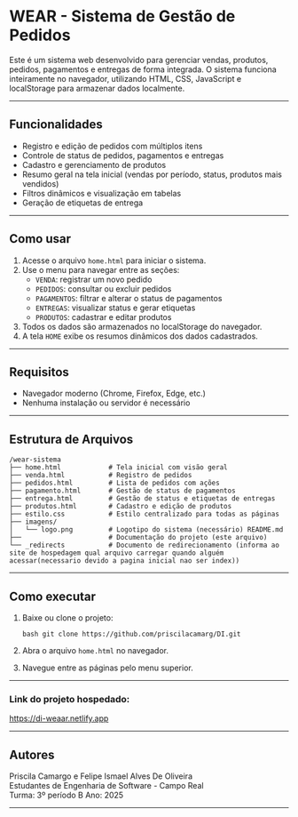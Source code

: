 # WEAR - Sistema de Gestão de Pedidos

Este é um sistema web desenvolvido para gerenciar vendas, produtos, pedidos, pagamentos e entregas de forma integrada. O sistema funciona inteiramente no navegador, utilizando HTML, CSS, JavaScript e localStorage para armazenar dados localmente.

---

## Funcionalidades

- Registro e edição de pedidos com múltiplos itens
- Controle de status de pedidos, pagamentos e entregas
- Cadastro e gerenciamento de produtos
- Resumo geral na tela inicial (vendas por período, status, produtos mais vendidos)
- Filtros dinâmicos e visualização em tabelas
- Geração de etiquetas de entrega

---

## Como usar

1. Acesse o arquivo `home.html` para iniciar o sistema.
2. Use o menu para navegar entre as seções:
   - `VENDA`: registrar um novo pedido
   - `PEDIDOS`: consultar ou excluir pedidos
   - `PAGAMENTOS`: filtrar e alterar o status de pagamentos
   - `ENTREGAS`: visualizar status e gerar etiquetas
   - `PRODUTOS`: cadastrar e editar produtos
3. Todos os dados são armazenados no localStorage do navegador.
4. A tela `HOME` exibe os resumos dinâmicos dos dados cadastrados.

---

## Requisitos

- Navegador moderno (Chrome, Firefox, Edge, etc.)
- Nenhuma instalação ou servidor é necessário

---

## Estrutura de Arquivos

```
/wear-sistema
├── home.html            # Tela inicial com visão geral
├── venda.html           # Registro de pedidos
├── pedidos.html         # Lista de pedidos com ações
├── pagamento.html       # Gestão de status de pagamentos
├── entrega.html         # Gestão de status e etiquetas de entregas
├── produtos.html        # Cadastro e edição de produtos
├── estilo.css           # Estilo centralizado para todas as páginas
├── imagens/
│   └── logo.png         # Logotipo do sistema (necessário) README.md
├──                      # Documentação do projeto (este arquivo)
└── _redirects           # Documento de redirecionamento (informa ao site de hospedagem qual arquivo carregar quando alguém acessar(necessario devido a pagina inicial nao ser index))
```

---

## Como executar

1. Baixe ou clone o projeto:

   ```bash git clone https://github.com/priscilacamarg/DI.git```

2. Abra o arquivo `home.html` no navegador.
3. Navegue entre as páginas pelo menu superior.

---

### Link do projeto hospedado:
https://di-weaar.netlify.app

---

## Autores

Priscila Camargo e Felipe Ismael Alves De Oliveira   
Estudantes de Engenharia de Software - Campo Real  
Turma: 3º período B
Ano: 2025

---
